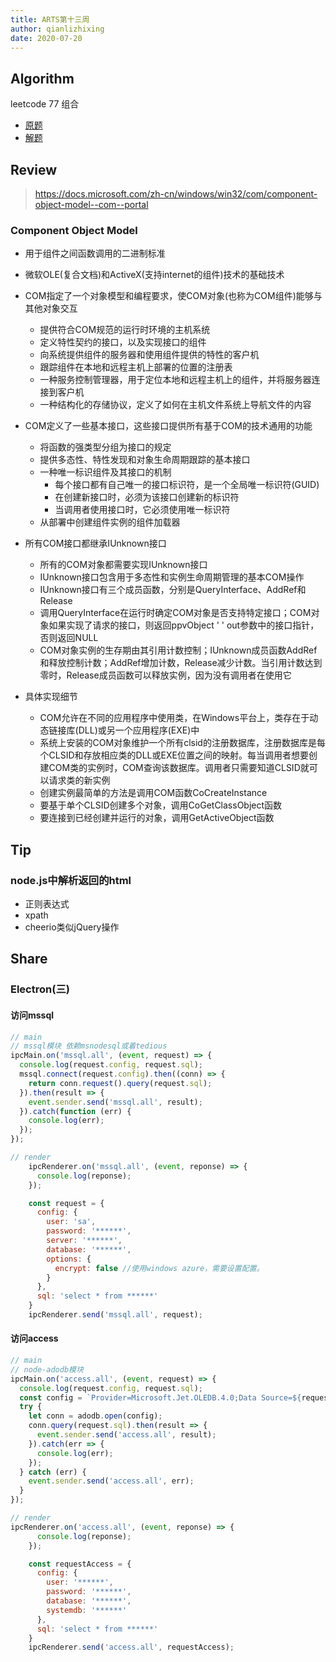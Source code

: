 ```yaml
---
title: ARTS第十三周
author: qianlizhixing
date: 2020-07-20
---
```


## Algorithm

leetcode 77 组合

- [原题](https://leetcode-cn.com/problems/combinations/)
- [解题](https://github.com/qianlizhixing12/leetcode/blob/master/python/77.py)

## Review

> https://docs.microsoft.com/zh-cn/windows/win32/com/component-object-model--com--portal

### Component Object Model

- 用于组件之间函数调用的二进制标准
- 微软OLE(复合文档)和ActiveX(支持internet的组件)技术的基础技术
- COM指定了一个对象模型和编程要求，使COM对象(也称为COM组件)能够与其他对象交互
  - 提供符合COM规范的运行时环境的主机系统
  - 定义特性契约的接口，以及实现接口的组件
  - 向系统提供组件的服务器和使用组件提供的特性的客户机
  - 跟踪组件在本地和远程主机上部署的位置的注册表
  - 一种服务控制管理器，用于定位本地和远程主机上的组件，并将服务器连接到客户机
  - 一种结构化的存储协议，定义了如何在主机文件系统上导航文件的内容
- COM定义了一些基本接口，这些接口提供所有基于COM的技术通用的功能
  - 将函数的强类型分组为接口的规定
  - 提供多态性、特性发现和对象生命周期跟踪的基本接口
  - 一种唯一标识组件及其接口的机制
    - 每个接口都有自己唯一的接口标识符，是一个全局唯一标识符(GUID)
    - 在创建新接口时，必须为该接口创建新的标识符
    - 当调用者使用接口时，它必须使用唯一标识符
  - 从部署中创建组件实例的组件加载器

- 所有COM接口都继承IUnknown接口
  - 所有的COM对象都需要实现IUnknown接口
  - IUnknown接口包含用于多态性和实例生命周期管理的基本COM操作
  - IUnknown接口有三个成员函数，分别是QueryInterface、AddRef和Release
  - 调用QueryInterface在运行时确定COM对象是否支持特定接口；COM对象如果实现了请求的接口，则返回ppvObject ' ' out参数中的接口指针，否则返回NULL
  - COM对象实例的生存期由其引用计数控制；IUnknown成员函数AddRef和释放控制计数；AddRef增加计数，Release减少计数。当引用计数达到零时，Release成员函数可以释放实例，因为没有调用者在使用它
- 具体实现细节
  - COM允许在不同的应用程序中使用类，在Windows平台上，类存在于动态链接库(DLL)或另一个应用程序(EXE)中
  - 系统上安装的COM对象维护一个所有clsid的注册数据库，注册数据库是每个CLSID和存放相应类的DLL或EXE位置之间的映射。每当调用者想要创建COM类的实例时，COM查询该数据库。调用者只需要知道CLSID就可以请求类的新实例
  - 创建实例最简单的方法是调用COM函数CoCreateInstance
  - 要基于单个CLSID创建多个对象，调用CoGetClassObject函数
  - 要连接到已经创建并运行的对象，调用GetActiveObject函数

## Tip

### node.js中解析返回的html

- 正则表达式
- xpath
- cheerio类似jQuery操作

## Share

### Electron(三)

#### 访问mssql

```javascript
// main
// mssql模块 依赖msnodesql或着tedious
ipcMain.on('mssql.all', (event, request) => {
  console.log(request.config, request.sql);
  mssql.connect(request.config).then((conn) => {
    return conn.request().query(request.sql);
  }).then(result => {
    event.sender.send('mssql.all', result);
  }).catch(function (err) {
    console.log(err);
  });
});

// render
	ipcRenderer.on('mssql.all', (event, reponse) => {
      console.log(reponse);
    });

    const request = {
      config: {
        user: 'sa',
        password: '******',
        server: '******',
        database: '******',
        options: {
          encrypt: false //使用windows azure，需要设置配置。
        }
      },
      sql: 'select * from ******'
    }
    ipcRenderer.send('mssql.all', request);
```

#### 访问access

```javascript
// main
// node-adodb模块
ipcMain.on('access.all', (event, request) => {
  console.log(request.config, request.sql);
  const config = `Provider=Microsoft.Jet.OLEDB.4.0;Data Source=${request.config.database};Jet OLEDB:System Database=${request.config.systemdb};User ID=${request.config.user};Password=${request.config.password}`;
  try {
    let conn = adodb.open(config);
    conn.query(request.sql).then(result => {
      event.sender.send('access.all', result);
    }).catch(err => {
      console.log(err);
    });
  } catch (err) {
    event.sender.send('access.all', err);
  }
});

// render
ipcRenderer.on('access.all', (event, reponse) => {
      console.log(reponse);
    });

    const requestAccess = {
      config: {
        user: '******',
        password: '******',
        database: '******',
        systemdb: '******'
      },
      sql: 'select * from ******'
    }
    ipcRenderer.send('access.all', requestAccess);
```

